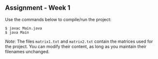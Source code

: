 Assignment - Week 1
-------------------

Use the commands below to compile/run the project:

    $ javac Main.java
    $ java Main

*Note*: The files `matrix1.txt` and `matrix2.txt` contain the matrices used for
the project. You can modify their content, as long as you maintain their
filenames unchanged.
